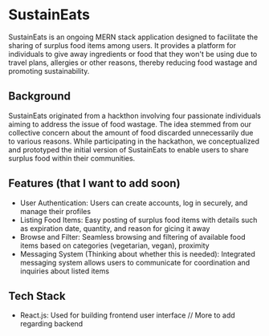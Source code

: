 # SustainEats

SustainEats is an ongoing MERN stack application designed to facilitate the sharing of surplus food items among users. It provides a platform for individuals to give away ingredients or food that they won't be using due to travel plans, allergies or other reasons, thereby reducing food wastage and promoting sustainability.

## Background
SustainEats originated from a hackthon involving four passionate individuals aiming to address the issue of food wastage. The idea stemmed from our collective concern about the amount of food discarded unnecessarily due to various reasons. While participating in the hackathon, we conceptualized and prototyped the initial version of SustainEats to enable users to share surplus food within their communities.

## Features (that I want to add soon)
- User Authentication: Users can create accounts, log in securely, and manage their profiles
- Listing Food Items: Easy posting of surplus food items with details such as expiration date, quantity, and reason for gicing it away
- Browse and Filter: Seamless browsing and filtering of available food items based on categories (vegetarian, vegan), proximity
- Messaging System (Thinking about whether this is needed): Integrated messaging system allows users to communicate for coordination and inquiries about listed items

## Tech Stack
- React.js: Used for building frontend user interface
// More to add regarding backend


  
